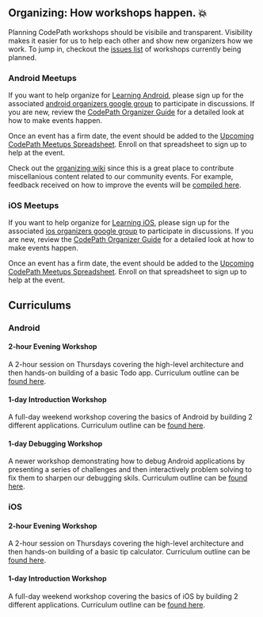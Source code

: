 ## Organizing: How workshops happen. :boom:

Planning CodePath workshops should be visibile and transparent. Visibility makes it easier for us to help each other and show new organizers how we work. To jump in, checkout the [issues list](https://github.com/thecodepath/community-organizing/issues) of workshops currently being planned.

### Android Meetups

If you want to help organize for [Learning Android](http://www.meetup.com/Learning-Android-Development/), please sign up for the associated [android organizers google group](https://groups.google.com/forum/#!forum/learning-android-development-organizers) to participate in discussions. If you are new, review the [CodePath Organizer Guide](https://docs.google.com/a/thecodepath.com/document/d/1G6pES4kA8Hy7568FNEsPg6VgO7iSCozGk8CEMNuKYIo/edit#) for a detailed look at how to make events happen.

Once an event has a firm date, the event should be added to the [Upcoming CodePath Meetups Spreadsheet](https://docs.google.com/a/thecodepath.com/spreadsheets/d/1AHkcGmlhOmqL0yz1g9c7Pmi4uFhFj-vLqsngYRk923E/edit#gid=1365436103). Enroll on that spreadsheet to sign up to help at the event.

Check out the [organizing wiki](https://github.com/thecodepath/community-organizing/wiki) since this is a great place to contribute miscellanious content related to our community events. For example, feedback received on how to improve the events will be [compiled here](https://github.com/thecodepath/community-organizing/wiki/Feedback-for-Workshops).

### iOS Meetups

If you want to help organize for [Learning iOS](http://www.meetup.com/Learning-iOS-Development-SF/), please sign up for the associated [ios organizers google group](https://groups.google.com/forum/#!forum/learning-ios-development-organizers) to participate in discussions. If you are new, review the [CodePath Organizer Guide](https://docs.google.com/a/thecodepath.com/document/d/1G6pES4kA8Hy7568FNEsPg6VgO7iSCozGk8CEMNuKYIo/edit#) for a detailed look at how to make events happen.

Once an event has a firm date, the event should be added to the [Upcoming CodePath Meetups Spreadsheet](https://docs.google.com/a/thecodepath.com/spreadsheets/d/1DAvhmQE0p-4QsKS35NU2gK-CqwQ0rfueOK-hooukBFU/edit#gid=2088958568). Enroll on that spreadsheet to sign up to help at the event.

## Curriculums

### Android

#### 2-hour Evening Workshop

A 2-hour session on Thursdays covering the high-level architecture and then hands-on building of a basic Todo app. Curriculum outline can be [found here](https://docs.google.com/a/thecodepath.com/document/d/1VHMEwfVKeeq-sKyLK9h2TTQyx-w2YLiNxVld9XuIq9Q/edit#heading=h.nq4m283zealy).

#### 1-day Introduction Workshop

A full-day weekend workshop covering the basics of Android by building 2 different applications. Curriculum outline can be [found here](https://docs.google.com/a/thecodepath.com/document/d/112jizqMwBIpHyMyUmmKqBcfsm47oYfzOxusuvjBVljA/edit).

#### 1-day Debugging Workshop

A newer workshop demonstrating how to debug Android applications by presenting a series of challenges and then interactively problem solving to fix them to sharpen our debugging skils. Curriculum outline can be [found here](https://docs.google.com/a/thecodepath.com/document/d/1ZYPRHoWU4B6DRRNWgKvzlmWFE1vmY21iVo6VWChzKhQ/edit#heading=h.yskk87sxbd7o).

### iOS

#### 2-hour Evening Workshop

A 2-hour session on Thursdays covering the high-level architecture and then hands-on building of a basic tip calculator. Curriculum outline can be [found here](https://docs.google.com/a/thecodepath.com/document/d/1HJnCycnh3tEXqg65pm6QBahfuSwTxws6hGReFSElBB8/edit#heading=h.nq4m283zealy). 

#### 1-day Introduction Workshop

A full-day weekend workshop covering the basics of iOS by building 2 different applications. Curriculum outline can be [found here](https://docs.google.com/a/thecodepath.com/document/d/1STVKuBBZwThgOcFWGakoT4eOlHYI4-lwbjTs44Av01Y/edit). 
